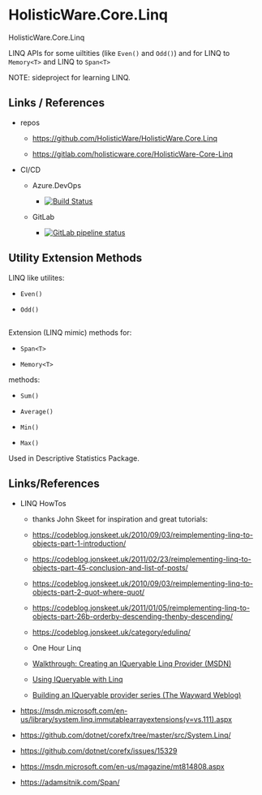 # HolisticWare.Core.Linq

HolisticWare.Core.Linq

LINQ APIs for some uiltities (like `Even()` and `Odd()`) and for LINQ to `Memory<T>` and LINQ to `Span<T>`

NOTE: sideproject for learning LINQ.

## Links / References

*   repos

    *   https://github.com/HolisticWare/HolisticWare.Core.Linq

    *   https://gitlab.com/holisticware.core/HolisticWare-Core-Linq

*   CI/CD

    *   Azure.DevOps
    
        *   [![Build Status](https://dev.azure.com/holisticware-net/Core.Linq/_apis/build/status/HolisticWare.HolisticWare.Core.Linq?branchName=master)](https://dev.azure.com/holisticware-net/Core.Linq/_build/latest?definitionId=3&branchName=master)
    
    *   GitLab
    
        *   [![GitLab pipeline status](https://gitlab.com/holisticware.core/HolisticWare-Core-Linq/badges/master/pipeline.svg)](https://gitlab.com/holisticware.core/HolisticWare-Core-Linq/commits/master)
    
    
## Utility Extension Methods

LINQ like utilites:

*   `Even()`

*   `Odd()`

##

Extension (LINQ mimic) methods for:

*   `Span<T>`
    
*   `Memory<T>`


methods:

*   `Sum()`

*   `Average()`

*   `Min()`

*   `Max()`

Used in Descriptive Statistics Package.

## Links/References

*   LINQ HowTos 

    *   thanks John Skeet for inspiration and great tutorials:

    *   https://codeblog.jonskeet.uk/2010/09/03/reimplementing-linq-to-objects-part-1-introduction/
    
    *   https://codeblog.jonskeet.uk/2011/02/23/reimplementing-linq-to-objects-part-45-conclusion-and-list-of-posts/

    *   https://codeblog.jonskeet.uk/2010/09/03/reimplementing-linq-to-objects-part-2-quot-where-quot/

    *   https://codeblog.jonskeet.uk/2011/01/05/reimplementing-linq-to-objects-part-26b-orderby-descending-thenby-descending/

    *   https://codeblog.jonskeet.uk/category/edulinq/
    
    *   One Hour Linq 
    
    *   [Walkthrough: Creating an IQueryable Linq Provider (MSDN)](http://msdn.microsoft.com/en-us/library/bb546158.aspx)

    *   [Using IQueryable with Linq](https://stackoverflow.com/questions/1578778/using-iqueryable-with-linq)

    *   [Building an IQueryable provider series (The Wayward Weblog)](http://blogs.msdn.com/b/mattwar/archive/2008/11/18/linq-links.aspx)

*   https://msdn.microsoft.com/en-us/library/system.linq.immutablearrayextensions(v=vs.111).aspx    

*   https://github.com/dotnet/corefx/tree/master/src/System.Linq/

*   https://github.com/dotnet/corefx/issues/15329

*   https://msdn.microsoft.com/en-us/magazine/mt814808.aspx

*   https://adamsitnik.com/Span/
